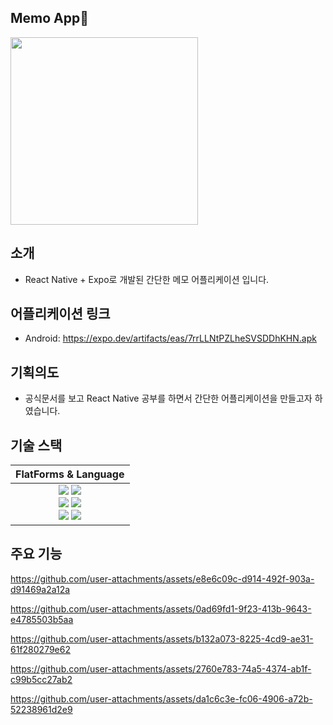 ## Memo App📝
<img src="https://github.com/user-attachments/assets/a59329a6-0c2a-4e7b-80c8-c2efde03802a" width=300 />

## 소개
- React Native + Expo로 개발된 간단한 메모 어플리케이션 입니다.

## 어플리케이션 링크
- Android: https://expo.dev/artifacts/eas/7rrLLNtPZLheSVSDDhKHN.apk

## 기획의도
- 공식문서를 보고 React Native 공부를 하면서 간단한 어플리케이션을 만들고자 하였습니다.

## 기술 스택

| FlatForms & Language |
| :-: |
| <img src="https://img.shields.io/badge/javascript-F7DF1E?style=for-the-badge&logo=javascript&logoColor=white"> <img src="https://img.shields.io/badge/typescript-3178C6?style=for-the-badge&logo=typescript&logoColor=white"><br/><img src="https://img.shields.io/badge/react-61DAFB?style=for-the-badge&logo=react&logoColor=white"> <img src="https://img.shields.io/badge/expo-000020?style=for-the-badge&logo=expo&logoColor=white"><br/><img src="https://img.shields.io/badge/swr-000000?style=for-the-badge&logo=swr&logoColor=white"> <img src="https://img.shields.io/badge/styledcomponents-DB7093?style=for-the-badge&logo=styledcomponents&logoColor=white">
 
## 주요 기능
https://github.com/user-attachments/assets/e8e6c09c-d914-492f-903a-d91469a2a12a

https://github.com/user-attachments/assets/0ad69fd1-9f23-413b-9643-e4785503b5aa

https://github.com/user-attachments/assets/b132a073-8225-4cd9-ae31-61f280279e62

https://github.com/user-attachments/assets/2760e783-74a5-4374-ab1f-c99b5cc27ab2

https://github.com/user-attachments/assets/da1c6c3e-fc06-4906-a72b-52238961d2e9


